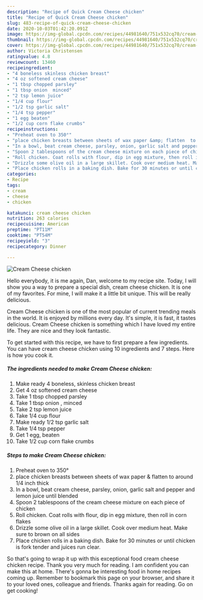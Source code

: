 ```yaml
---
description: "Recipe of Quick Cream Cheese chicken"
title: "Recipe of Quick Cream Cheese chicken"
slug: 483-recipe-of-quick-cream-cheese-chicken
date: 2020-10-03T01:42:20.091Z
image: https://img-global.cpcdn.com/recipes/44981640/751x532cq70/cream-cheese-chicken-recipe-main-photo.jpg
thumbnail: https://img-global.cpcdn.com/recipes/44981640/751x532cq70/cream-cheese-chicken-recipe-main-photo.jpg
cover: https://img-global.cpcdn.com/recipes/44981640/751x532cq70/cream-cheese-chicken-recipe-main-photo.jpg
author: Victoria Christensen
ratingvalue: 4.8
reviewcount: 13460
recipeingredient:
- "4 boneless skinless chicken breast"
- "4 oz softened cream cheese"
- "1 tbsp chopped parsley"
- "1 tbsp onion  minced"
- "2 tsp lemon juice"
- "1/4 cup flour"
- "1/2 tsp garlic salt"
- "1/4 tsp pepper"
- "1 egg beaten"
- "1/2 cup corn flake crumbs"
recipeinstructions:
- "Preheat oven to 350°"
- "place chicken breasts between sheets of wax paper &amp; flatten  to around 1/4 inch thick"
- "In a bowl, beat cream cheese, parsley, onion, garlic salt and pepper and lemon juice until blended"
- "Spoon 2 tablespoons of the cream cheese mixture on each piece of chicken"
- "Roll chicken. Coat rolls with flour, dip in egg mixture, then roll in corn flakes"
- "Drizzle some olive oil in a large skillet. Cook over medium heat. Make sure to brown on all sides"
- "Place chicken rolls in a baking dish. Bake for 30 minutes or until chicken is fork tender and juices run clear."
categories:
- Recipe
tags:
- cream
- cheese
- chicken

katakunci: cream cheese chicken 
nutrition: 263 calories
recipecuisine: American
preptime: "PT11M"
cooktime: "PT54M"
recipeyield: "3"
recipecategory: Dinner

---
```



![Cream Cheese chicken](https://img-global.cpcdn.com/recipes/44981640/751x532cq70/cream-cheese-chicken-recipe-main-photo.jpg)

Hello everybody, it is me again, Dan, welcome to my recipe site. Today, I will show you a way to prepare a special dish, cream cheese chicken. It is one of my favorites. For mine, I will make it a little bit unique. This will be really delicious.



Cream Cheese chicken is one of the most popular of current trending meals in the world. It is enjoyed by millions every day. It's simple, it is fast, it tastes delicious. Cream Cheese chicken is something which I have loved my entire life. They are nice and they look fantastic.


To get started with this recipe, we have to first prepare a few ingredients. You can have cream cheese chicken using 10 ingredients and 7 steps. Here is how you cook it.

<!--inarticleads1-->

##### The ingredients needed to make Cream Cheese chicken:

1. Make ready 4 boneless, skinless chicken breast
1. Get 4 oz softened cream cheese
1. Take 1 tbsp chopped parsley
1. Take 1 tbsp onion , minced
1. Take 2 tsp lemon juice
1. Take 1/4 cup flour
1. Make ready 1/2 tsp garlic salt
1. Take 1/4 tsp pepper
1. Get 1 egg, beaten
1. Take 1/2 cup corn flake crumbs




<!--inarticleads2-->

##### Steps to make Cream Cheese chicken:

1. Preheat oven to 350°
1. place chicken breasts between sheets of wax paper &amp; flatten  to around 1/4 inch thick
1. In a bowl, beat cream cheese, parsley, onion, garlic salt and pepper and lemon juice until blended
1. Spoon 2 tablespoons of the cream cheese mixture on each piece of chicken
1. Roll chicken. Coat rolls with flour, dip in egg mixture, then roll in corn flakes
1. Drizzle some olive oil in a large skillet. Cook over medium heat. Make sure to brown on all sides
1. Place chicken rolls in a baking dish. Bake for 30 minutes or until chicken is fork tender and juices run clear.




So that's going to wrap it up with this exceptional food cream cheese chicken recipe. Thank you very much for reading. I am confident you can make this at home. There's gonna be interesting food in home recipes coming up. Remember to bookmark this page on your browser, and share it to your loved ones, colleague and friends. Thanks again for reading. Go on get cooking!
